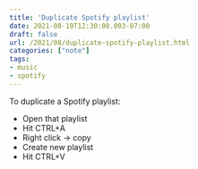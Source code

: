 ```yaml
---
title: 'Duplicate Spotify playlist'
date: 2021-08-10T12:30:00.003-07:00
draft: false
url: /2021/08/duplicate-spotify-playlist.html
categories: ["note"]
tags: 
- music
- spotify
---
```


To duplicate a Spotify playlist:

*   Open that playlist
*   Hit CTRL+A
*   Right click -> copy
*   Create new playlist
*   Hit CTRL+V